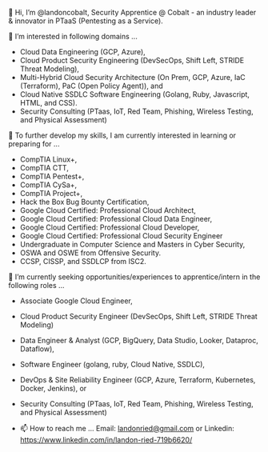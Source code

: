 👋 Hi, I’m @landoncobalt, Security Apprentice @ Cobalt - an industry leader & innovator in PTaaS (Pentesting as a Service).

👀 I’m interested in following domains ... 
- Cloud Data Engineering (GCP, Azure), 
- Cloud Product Security Engineering (DevSecOps, Shift Left, STRIDE Threat Modeling), 
- Multi-Hybrid Cloud Security Architecture (On Prem, GCP, Azure, IaC (Terraform), PaC (Open Policy Agent)), and 
- Cloud Native SSDLC Software Engineering (Golang, Ruby, Javascript, HTML, and CSS).
- Security Consulting (PTaas, IoT, Red Team, Phishing, Wireless Testing, and Physical Assessment)

🌱 To further develop my skills, I am currently interested in learning or preparing for ...
- CompTIA Linux+, 
- CompTIA CTT,
- CompTIA Pentest+, 
- CompTIA CySa+, 
- CompTIA Project+,
- Hack the Box Bug Bounty Certification, 
- Google Cloud Certified: Professional Cloud Architect, 
- Google Cloud Certified: Professional Cloud Data Engineer, 
- Google Cloud Certified: Professional Cloud Developer, 
- Google Cloud Certified: Professional Cloud Security Engineer
- Undergraduate in Computer Science and Masters in Cyber Security, 
- OSWA and OSWE from Offensive Security. 
- CCSP, CISSP, and SSDLCP from ISC2.

💞️ I’m currently seeking opportunities/experiences to apprentice/intern in the following roles ... 
- Associate Google Cloud Engineer, 
- Cloud Product Security Engineer (DevSecOps, Shift Left, STRIDE Threat Modeling)
- Data Engineer & Analyst (GCP, BigQuery, Data Studio, Looker, Dataproc, Dataflow), 
- Software Engineer (golang, ruby, Cloud Native, SSDLC),
- DevOps & Site Reliability Engineer (GCP, Azure, Terraform, Kubernetes, Docker, Jenkins), or
- Security Consulting (PTaas, IoT, Red Team, Phishing, Wireless Testing, and Physical Assessment)
          
- 📫 How to reach me ... Email: landonried@gmail.com or Linkedin: https://www.linkedin.com/in/landon-ried-719b6620/

<!---
landoncobalt/landoncobalt is a ✨ special ✨ repository because its `README.md` (this file) appears on your GitHub profile.
You can click the Preview link to take a look at your changes.
--->
